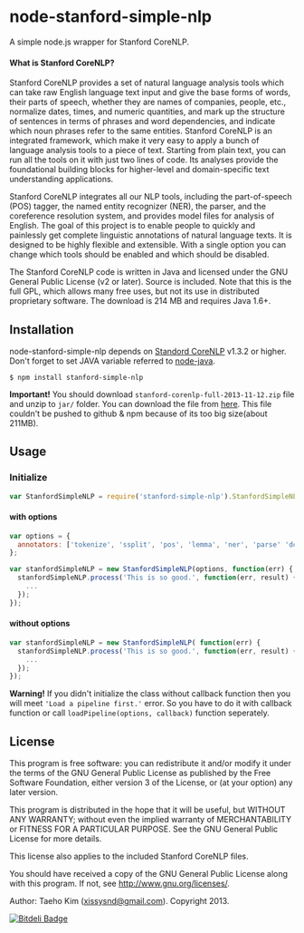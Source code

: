 # node-stanford-simple-nlp

A simple node.js wrapper for Stanford CoreNLP.

#### What is Stanford CoreNLP?
Stanford CoreNLP provides a set of natural language analysis tools which can take raw English language text input and give the base forms of words, their parts of speech, whether they are names of companies, people, etc., normalize dates, times, and numeric quantities, and mark up the structure of sentences in terms of phrases and word dependencies, and indicate which noun phrases refer to the same entities. Stanford CoreNLP is an integrated framework, which make it very easy to apply a bunch of language analysis tools to a piece of text. Starting from plain text, you can run all the tools on it with just two lines of code. Its analyses provide the foundational building blocks for higher-level and domain-specific text understanding applications.

Stanford CoreNLP integrates all our NLP tools, including the part-of-speech (POS) tagger, the named entity recognizer (NER), the parser, and the coreference resolution system, and provides model files for analysis of English. The goal of this project is to enable people to quickly and painlessly get complete linguistic annotations of natural language texts. It is designed to be highly flexible and extensible. With a single option you can change which tools should be enabled and which should be disabled.

The Stanford CoreNLP code is written in Java and licensed under the GNU General Public License (v2 or later). Source is included. Note that this is the full GPL, which allows many free uses, but not its use in distributed proprietary software. The download is 214 MB and requires Java 1.6+.


## Installation

node-stanford-simple-nlp depends on [Standord CoreNLP](http://nlp.stanford.edu/software/corenlp.shtml) v1.3.2 or higher. Don't forget to set JAVA variable referred to [node-java](https://github.com/nearinfinity/node-java).

    $ npm install stanford-simple-nlp

**Important!** You should download `stanford-corenlp-full-2013-11-12.zip` file and unzip to `jar/` folder. You can download the file from [here](http://nlp.stanford.edu/software/stanford-corenlp-full-2013-11-12.zip). This file couldn't be pushed to github & npm because of its too big size(about 211MB).


## Usage

### Initialize
```javascript
var StanfordSimpleNLP = require('stanford-simple-nlp').StanfordSimpleNLP;
```

#### with options
```javascript
var options = {
  annotators: ['tokenize', 'ssplit', 'pos', 'lemma', 'ner', 'parse' 'dcoref']
};

var stanfordSimpleNLP = new StanfordSimpleNLP(options, function(err) {
  stanfordSimpleNLP.process('This is so good.', function(err, result) {
    ...
  });
});
```

#### without options
```javascript
var stanfordSimpleNLP = new StanfordSimpleNLP( function(err) {
  stanfordSimpleNLP.process('This is so good.', function(err, result) {
    ...
  });
});
```

**Warning!** If you didn't initialize the class without callback function then you will meet `'Load a pipeline first.'` error. So you have to do it with callback function or call `loadPipeline(options, callback)` function seperately.


## License
This program is free software: you can redistribute it and/or modify
it under the terms of the GNU General Public License as published by
the Free Software Foundation, either version 3 of the License, or
(at your option) any later version.

This program is distributed in the hope that it will be useful,
but WITHOUT ANY WARRANTY; without even the implied warranty of
MERCHANTABILITY or FITNESS FOR A PARTICULAR PURPOSE.  See the
GNU General Public License for more details.

This license also applies to the included Stanford CoreNLP files.

You should have received a copy of the GNU General Public License
along with this program.  If not, see <http://www.gnu.org/licenses/>.

Author: Taeho Kim (xissysnd@gmail.com). Copyright 2013.


[![Bitdeli Badge](https://d2weczhvl823v0.cloudfront.net/xissy/node-stanford-simple-nlp/trend.png)](https://bitdeli.com/free "Bitdeli Badge")

